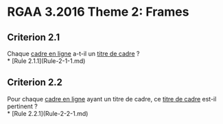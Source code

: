 
# RGAA 3.2016 Theme 2: Frames

## Criterion 2.1
<div lang="fr">Chaque <a href="http://references.modernisation.gouv.fr/rgaa-accessibilite/glossaire.html#cadre-en-ligne">cadre en ligne</a> a-t-il un <a href="http://references.modernisation.gouv.fr/rgaa-accessibilite/glossaire.html#titre-de-cadre">titre de cadre</a>&nbsp;?</div>
* [Rule 2.1.1](Rule-2-1-1.md)

## Criterion 2.2
<div lang="fr">Pour chaque <a href="http://references.modernisation.gouv.fr/rgaa-accessibilite/glossaire.html#cadre-en-ligne">cadre en ligne</a> ayant un titre de cadre, ce <a href="http://references.modernisation.gouv.fr/rgaa-accessibilite/glossaire.html#titre-de-cadre">titre de cadre</a> est-il pertinent&nbsp;?</div>
* [Rule 2.2.1](Rule-2-2-1.md)


